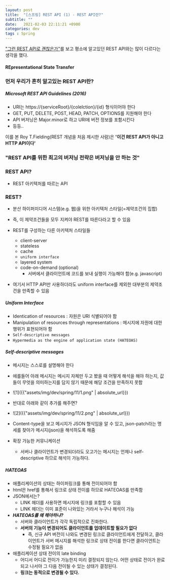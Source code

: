 ```yaml
---
layout: post
title:  "[스프링] REST API (1) - REST API란?"
subtitle: ""
date:   2021-02-03 22:11:21 +0900
categories: dev
tags : Spring
---
```



["그런 REST API로 괜찮은가"]({{"https://brunch.co.kr/@springboot/491"}})를 보고 평소에 알고있던 REST API와는 많이 다르다는 생각을 했다.

#### REpresentational State Transfer


### 먼저 우리가 흔히 알고있는 REST API란?
##### Microsoft REST API Guidelines (2016)
- URI는 https://{serviceRoot}/{colelction}/{id} 형식이어야 한다
- GET, PUT, DELETE, POST, HEAD, PATCH, OPTIONS를 지원해야 한다
- API 버저닝은 Major.minor로 하고 URI에 버전 정보를 포함시킨다
- 등등..

이를 본 Roy T.Fielding(REST 개념을 처음 제시한 사람)은 **'이건 REST API가 아니고 HTTP API이다'**


### "REST API를 위한 최고의 버저닝 전략은 버저닝을 안 하는 것"



### REST API?
- REST 아키텍처를 따르는 API

### REST?
- 분산 하이퍼미디어 시스템(e.g. 웹)을 위한 아키텍처 스타일(=제약조건의 집합)
- 즉, 이 제약조건들을 모두 지켜야 REST를 따른다라고 할 수 있음
- REST를 구성하는 다른 아키텍처 스타일들
  - client-server
  - stateless
  - cache
  - `uniform interface`
  - layered system
  - code-on-demand (optional)
    - 서버에서 클라이언트에 코드를 보내 실행이 가능해야 함(e.g. javascript)

- 여기서 HTTP API만 사용하더라도 uniform interface를 제외한 대부분의 제약조건을 만족할 수 있음

##### Uniform Interface
- Identication of resources : 자원은 URI 식별되어야 함
- Manipulation of resources through representations : 메시지에 자원에 대한 행위가 표현되어야 함
- `Self-descriptive messages`
- `Hypermedia as the engine of application state (HATEOAS)`


##### Self-descriptive messages
- 메시지는 스스로를 설명해야 한다
- 에를들어 아래 메시지는 메시지 자체만 두고 봤을 때 어떻게 해석을 해야 하는지, 값들이 무엇을 의미하는지를 담지 않기 때문에 해당 조건을 만족하지 못함 
- ![1]({{"assets/img/dev/spring/11/1.png" | absolute_url}})

- 반대로 아래와 같이 추가를 해주면?
- ![2]({{"assets/img/dev/spring/11/2.png" | absolute_url}})
- Content-type을 보고 메시지가 JSON 형식임을 알 수 있고, json-patch라는 명세를 찾아가 메시지(json)을 해석하도록 해줌
- 확장 가능한 커뮤니케이션
  - 서버나 클라이언트가 변경되더라도 오고가는 메시지는 언제나 self-descriptive 하므로 해석이 가능하다.

##### HATEOAS
- 애플리케이션의 상태는 하이퍼링크를 통해 전이되어야 함
- html은 href를 통해서 링크로 상태 전이를 하므로 HATEOAS를 만족함
- JSON에서는?
  - LINK 헤더를 사용하면 메시지에 링크를 포함할 수 있음
  - LINK 헤더는 이미 표준이 나와있는 거라서 누구나 해석이 가능
- ***HATEOAS를 왜 해야하냐?***
  - 서버와 클라이언트가 각각 독립적으로 진화한다.
  - **서버의 기능이 변경되어도 클라이언트를 업데이트할 필요가 없다**
    - 즉, 신규 API 버전이 나와도 변경된 링크로 클라이언트에게 전달하고, 클라이언트가 서버 메시지를 해석한 링크로 상태 전이를 한다면 클라이언트는 수정될 필요가 없음
- 애플리케이션 상태 전이의 late binding
  - 어디서 어디로 전이가 가능한지 미리 결정되지 않는다. 어떤 상태로 전이가 완료되고 나서야 그 다음 전이될 수 있는 상태가 결정된다. 
  - **링크는 동적으로 변경될 수 있다.**